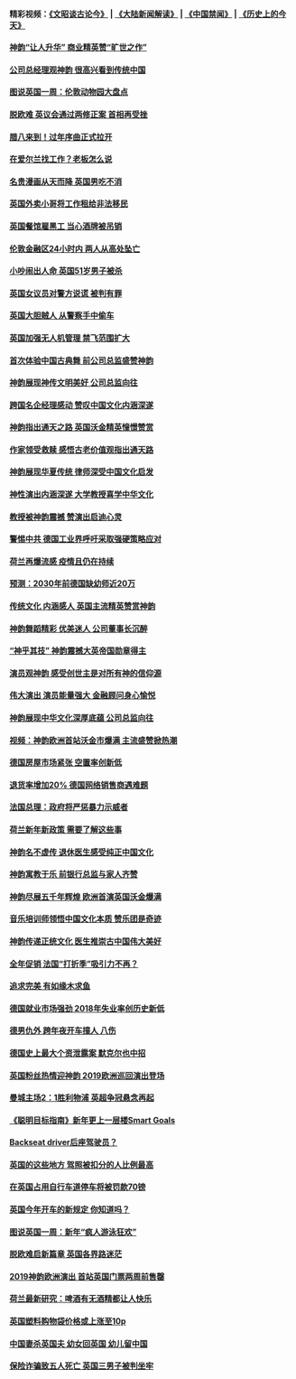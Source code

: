 #### 精彩视频：[《文昭谈古论今》](https://github.com/gfw-breaker/wenzhao/blob/master/README.md?t=01120930) | [《大陆新闻解读》](https://github.com/gfw-breaker/ntdtv-comedy/blob/master/README.md?t=01120930) | [《中国禁闻》](https://github.com/gfw-breaker/ntdtv-news/blob/master/README.md?t=01120930) | [《历史上的今天》](https://github.com/gfw-breaker/today-in-history/blob/master/README.md?t=01120930) 

#### [神韵“让人升华” 商业精英赞“旷世之作”](../pages/nsc974/n10969860.md?t=01120930) 

#### [公司总经理观神韵 很高兴看到传统中国](../pages/nsc974/n10969730.md?t=01120930) 

#### [图说英国一周：伦敦动物园大盘点](../pages/nsc974/n10969365.md?t=01120930) 

#### [脱欧难 英议会通过两修正案 首相再受挫](../pages/nsc974/n10968468.md?t=01120930) 

#### [腊八来到！过年序曲正式拉开](../pages/nsc974/n10968649.md?t=01120930) 

#### [在爱尔兰找工作？老板怎么说](../pages/nsc974/n10968555.md?t=01120930) 

#### [名贵漫画从天而降 英国男吃不消](../pages/nsc974/n10968559.md?t=01120930) 

#### [英国外卖小哥将工作租给非法移民](../pages/nsc974/n10968548.md?t=01120930) 

#### [英国餐馆雇黑工 当心酒牌被吊销](../pages/nsc974/n10968537.md?t=01120930) 

#### [伦敦金融区24小时内 两人从高处坠亡](../pages/nsc974/n10968533.md?t=01120930) 

#### [小吵闹出人命 英国51岁男子被杀](../pages/nsc974/n10968526.md?t=01120930) 

#### [英国女议员对警方说谎 被判有罪](../pages/nsc974/n10968517.md?t=01120930) 

#### [英国大胆贼人 从警察手中偷车](../pages/nsc974/n10968489.md?t=01120930) 

#### [英国加强无人机管理 禁飞范围扩大](../pages/nsc974/n10968473.md?t=01120930) 

#### [首次体验中国古典舞 前公司总监盛赞神韵](../pages/nsc974/n10967619.md?t=01120930) 

#### [神韵展现神传文明美好 公司总监向往](../pages/nsc974/n10967402.md?t=01120930) 

#### [跨国名企经理感动 赞叹中国文化内涵深遂](../pages/nsc974/n10967396.md?t=01120930) 

#### [神韵指出通天之路 英国沃金精英憧憬赞赏](../pages/nsc974/n10967254.md?t=01120930) 

#### [作家领受救赎 感悟古老价值观指出通天路](../pages/nsc974/n10967056.md?t=01120930) 

#### [神韵展现华夏传统 律师深受中国文化启发](../pages/nsc974/n10966824.md?t=01120930) 

#### [神性演出内涵深遂 大学教授喜学中华文化](../pages/nsc974/n10966804.md?t=01120930) 

#### [教授被神韵震撼 赞演出启迪心灵](../pages/nsc974/n10966792.md?t=01120930) 

#### [警惕中共 德国工业界呼吁采取强硬策略应对](../pages/nsc974/n10966701.md?t=01120930) 

#### [荷兰再爆流感 疫情且仍在持续](../pages/nsc974/n10965996.md?t=01120930) 

#### [预测：2030年前德国缺幼师近20万](../pages/nsc974/n10965934.md?t=01120930) 

#### [传统文化 内涵感人 英国主流精英赞赏神韵](../pages/nsc974/n10965374.md?t=01120930) 

#### [神韵舞蹈精彩 优美迷人 公司董事长沉醉](../pages/nsc974/n10965237.md?t=01120930) 

#### [“神乎其技” 神韵震撼大英帝国勋章得主](../pages/nsc974/n10964718.md?t=01120930) 

#### [演员观神韵 感受创世主是对所有神的信仰源](../pages/nsc974/n10964931.md?t=01120930) 

#### [伟大演出 演员能量强大 金融顾问身心愉悦](../pages/nsc974/n10964616.md?t=01120930) 

#### [神韵展现中华文化深厚底蕴 公司总监向往](../pages/nsc974/n10964581.md?t=01120930) 

#### [视频：神韵欧洲首站沃金市爆满 主流盛赞掀热潮](../pages/nsc974/n10964483.md?t=01120930) 

#### [德国房屋市场紧张 空置率创新低](../pages/nsc974/n10964397.md?t=01120930) 

#### [退货率增加20% 德国网络销售商遇难题](../pages/nsc974/n10964456.md?t=01120930) 

#### [法国总理：政府将严惩暴力示威者](../pages/nsc974/n10963993.md?t=01120930) 

#### [荷兰新年新政策 需要了解这些事](../pages/nsc974/n10963965.md?t=01120930) 

#### [神韵名不虚传 退休医生感受纯正中国文化](../pages/nsc974/n10962905.md?t=01120930) 

#### [神韵寓教于乐 前银行总监与家人齐赞](../pages/nsc974/n10962993.md?t=01120930) 

#### [神韵尽展五千年辉煌 欧洲首演英国沃金爆满](../pages/nsc974/n10962683.md?t=01120930) 

#### [音乐培训师领悟中国文化本质 赞乐团是奇迹](../pages/nsc974/n10962443.md?t=01120930) 

#### [神韵传递正统文化 医生推崇古中国伟大美好](../pages/nsc974/n10962397.md?t=01120930) 

#### [全年促销 法国“打折季”吸引力不再？](../pages/nsc974/n10961553.md?t=01120930) 

#### [追求完美 有如缘木求鱼](../pages/nsc974/n10962255.md?t=01120930) 

#### [德国就业市场强劲 2018年失业率创历史新低](../pages/nsc974/n10961491.md?t=01120930) 

#### [德男仇外 跨年夜开车撞人 八伤](../pages/nsc974/n10961367.md?t=01120930) 

#### [德国史上最大个资泄露案 默克尔也中招](../pages/nsc974/n10960100.md?t=01120930) 

#### [英国粉丝热情迎神韵 2019欧洲巡回演出登场](../pages/nsc974/n10958683.md?t=01120930) 

#### [曼城主场2：1胜利物浦 英超争冠悬念再起](../pages/nsc974/n10954843.md?t=01120930) 

#### [《聪明目标指南》新年更上一层楼Smart Goals](../pages/nsc974/n10954583.md?t=01120930) 

#### [Backseat driver后座驾驶员？](../pages/nsc974/n10954192.md?t=01120930) 

#### [英国的这些地方 驾照被扣分的人比例最高](../pages/nsc974/n10954152.md?t=01120930) 

#### [在英国占用自行车道停车将被罚款70镑](../pages/nsc974/n10954142.md?t=01120930) 

#### [英国今年开车的新规定 你知道吗？](../pages/nsc974/n10953267.md?t=01120930) 

#### [图说英国一周：新年“疯人游泳狂欢”](../pages/nsc974/n10953234.md?t=01120930) 

#### [脱欧难启新篇章 英国各界路迷茫](../pages/nsc974/n10951727.md?t=01120930) 

#### [2019神韵欧洲演出 首站英国门票两周前售罄](../pages/nsc974/n10951678.md?t=01120930) 

#### [荷兰最新研究：啤酒有无酒精都让人快乐](../pages/nsc974/n10950834.md?t=01120930) 

#### [英国塑料购物袋价格或上涨至10p](../pages/nsc974/n10951770.md?t=01120930) 

#### [中国妻杀英国夫 幼女回英国 幼儿留中国](../pages/nsc974/n10951754.md?t=01120930) 

#### [保险诈骗致五人死亡 英国三男子被判坐牢](../pages/nsc974/n10951747.md?t=01120930) 

